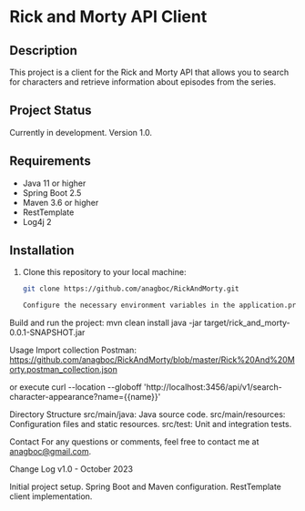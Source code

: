 # Rick and Morty API Client

## Description

This project is a client for the Rick and Morty API that allows you to search for characters and retrieve information about episodes from the series.

## Project Status

Currently in development. Version 1.0.

## Requirements

- Java 11 or higher
- Spring Boot 2.5
- Maven 3.6 or higher
- RestTemplate
- Log4j 2

## Installation

1. Clone this repository to your local machine:

   ```bash
   git clone https://github.com/anagboc/RickAndMorty.git

   Configure the necessary environment variables in the application.properties file.

Build and run the project:
mvn clean install
java -jar target/rick_and_morty-0.0.1-SNAPSHOT.jar

Usage
Import collection Postman:
https://github.com/anagboc/RickAndMorty/blob/master/Rick%20And%20Morty.postman_collection.json

or execute
curl --location --globoff 'http://localhost:3456/api/v1/search-character-appearance?name={{name}}'

Directory Structure
src/main/java: Java source code.
src/main/resources: Configuration files and static resources.
src/test: Unit and integration tests.

Contact
For any questions or comments, feel free to contact me at anagboc@gmail.com.

Change Log
v1.0 - October 2023

Initial project setup.
Spring Boot and Maven configuration.
RestTemplate client implementation.
